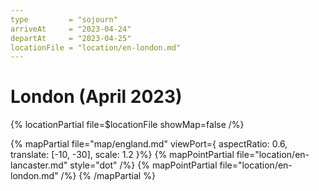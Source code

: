 ```yaml
---
type         = "sojourn"
arriveAt     = "2023-04-24"
departAt     = "2023-04-25"
locationFile = "location/en-london.md"
---
```


# London (April 2023)

{% locationPartial file=$locationFile showMap=false /%} 

{% mapPartial file="map/england.md" viewPort={ aspectRatio: 0.6, translate: [-10, -30], scale: 1.2 }%}
  {% mapPointPartial file="location/en-lancaster.md" style="dot" /%}
  {% mapPointPartial file="location/en-london.md" /%}
{% /mapPartial %}
